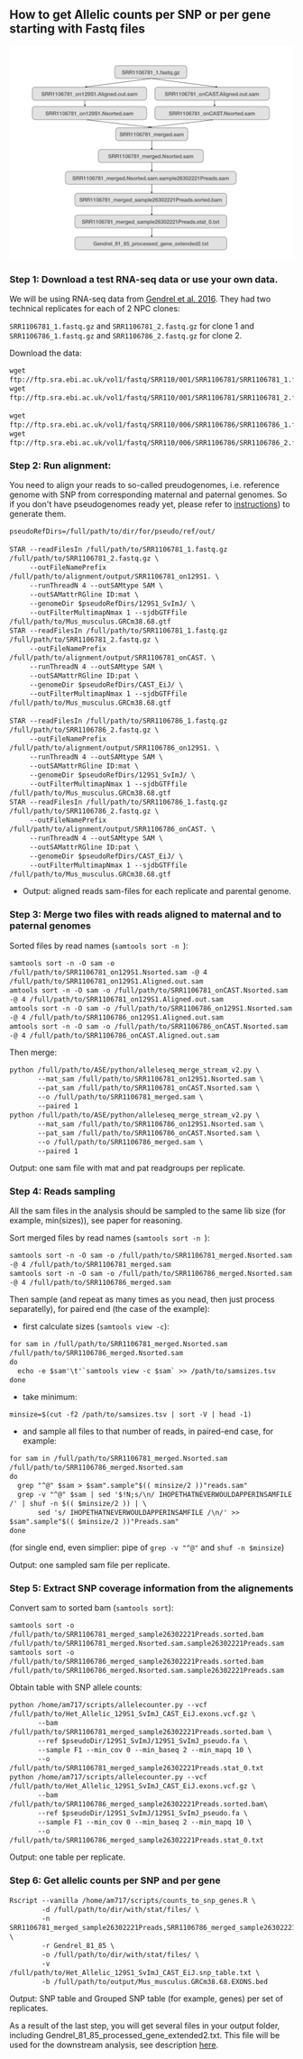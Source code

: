 ## How to get Allelic counts per SNP or per gene starting with Fastq files

![scheme](https://github.com/gimelbrantlab/ASE/blob/master/markdown/pipeline_alignment.png)

### Step 1: Download a test RNA-seq data or use your own data.

We will be using RNA-seq data from [Gendrel et al. 2016](https://www.ncbi.nlm.nih.gov/pubmed/27101886). They had two technical replicates for each of 2 NPC clones: 

`SRR1106781_1.fastq.gz` and `SRR1106781_2.fastq.gz` for clone 1 and `SRR1106786_1.fastq.gz` and `SRR1106786_2.fastq.gz` for clone 2.

Download the data:

```
wget ftp://ftp.sra.ebi.ac.uk/vol1/fastq/SRR110/001/SRR1106781/SRR1106781_1.fastq.gz 
wget ftp://ftp.sra.ebi.ac.uk/vol1/fastq/SRR110/001/SRR1106781/SRR1106781_2.fastq.gz

wget ftp://ftp.sra.ebi.ac.uk/vol1/fastq/SRR110/006/SRR1106786/SRR1106786_1.fastq.gz
wget ftp://ftp.sra.ebi.ac.uk/vol1/fastq/SRR110/006/SRR1106786/SRR1106786_2.fastq.gz
```
### Step 2: Run alignment:

You need to align your reads to so-called preudogenomes, i.e. reference genome with SNP from corresponding maternal and paternal genomes. So if you don't have pseudogenomes ready yet, please refer to [instructions](https://github.com/gimelbrantlab/ASE/blob/master/GenomePreparation.md)) to generate them.

```
pseudoRefDirs=/full/path/to/dir/for/pseudo/ref/out/

STAR --readFilesIn /full/path/to/SRR1106781_1.fastq.gz /full/path/to/SRR1106781_2.fastq.gz \
     --outFileNamePrefix /full/path/to/alignment/output/SRR1106781_on129S1. \
     --runThreadN 4 --outSAMtype SAM \
     --outSAMattrRGline ID:mat \
     --genomeDir $pseudoRefDirs/129S1_SvImJ/ \
     --outFilterMultimapNmax 1 --sjdbGTFfile /full/path/to/Mus_musculus.GRCm38.68.gtf
STAR --readFilesIn /full/path/to/SRR1106781_1.fastq.gz /full/path/to/SRR1106781_2.fastq.gz \
     --outFileNamePrefix /full/path/to/alignment/output/SRR1106781_onCAST. \
     --runThreadN 4 --outSAMtype SAM \
     --outSAMattrRGline ID:pat \
     --genomeDir $pseudoRefDirs/CAST_EiJ/ \
     --outFilterMultimapNmax 1 --sjdbGTFfile /full/path/to/Mus_musculus.GRCm38.68.gtf
     
STAR --readFilesIn /full/path/to/SRR1106786_1.fastq.gz /full/path/to/SRR1106786_2.fastq.gz \
     --outFileNamePrefix /full/path/to/alignment/output/SRR1106786_on129S1. \
     --runThreadN 4 --outSAMtype SAM \
     --outSAMattrRGline ID:mat \
     --genomeDir $pseudoRefDirs/129S1_SvImJ/ \
     --outFilterMultimapNmax 1 --sjdbGTFfile /full/path/to/Mus_musculus.GRCm38.68.gtf
STAR --readFilesIn /full/path/to/SRR1106786_1.fastq.gz /full/path/to/SRR1106786_2.fastq.gz \
     --outFileNamePrefix /full/path/to/alignment/output/SRR1106786_onCAST. \
     --runThreadN 4 --outSAMtype SAM \
     --outSAMattrRGline ID:pat \
     --genomeDir $pseudoRefDirs/CAST_EiJ/ \
     --outFilterMultimapNmax 1 --sjdbGTFfile /full/path/to/Mus_musculus.GRCm38.68.gtf
```

* Output: aligned reads sam-files for each replicate and parental genome.

### Step 3: Merge two files with reads aligned to maternal and to paternal genomes

Sorted files by read names (`samtools sort -n `):
```
samtools sort -n -O sam -o /full/path/to/SRR1106781_on129S1.Nsorted.sam -@ 4 /full/path/to/SRR1106781_on129S1.Aligned.out.sam
amtools sort -n -O sam -o /full/path/to/SRR1106781_onCAST.Nsorted.sam -@ 4 /full/path/to/SRR1106781_on129S1.Aligned.out.sam
amtools sort -n -O sam -o /full/path/to/SRR1106786_on129S1.Nsorted.sam -@ 4 /full/path/to/SRR1106786_on129S1.Aligned.out.sam
amtools sort -n -O sam -o /full/path/to/SRR1106786_onCAST.Nsorted.sam -@ 4 /full/path/to/SRR1106786_onCAST.Aligned.out.sam
```
Then merge:
```
python /full/path/to/ASE/python/alleleseq_merge_stream_v2.py \ 
       --mat_sam /full/path/to/SRR1106781_on129S1.Nsorted.sam \
       --pat_sam /full/path/to/SRR1106781_onCAST.Nsorted.sam \
       --o /full/path/to/SRR1106781_merged.sam \
       --paired 1
python /full/path/to/ASE/python/alleleseq_merge_stream_v2.py \ 
       --mat_sam /full/path/to/SRR1106786_on129S1.Nsorted.sam \
       --pat_sam /full/path/to/SRR1106786_onCAST.Nsorted.sam \
       --o /full/path/to/SRR1106786_merged.sam \
       --paired 1
```
Output: one sam file with mat and pat readgroups per replicate.

### Step 4: Reads sampling

All the sam files in the analysis should be sampled to the same lib size (for example, min(sizes)), see paper for reasoning.

Sort merged files by read names (`samtools sort -n `):
```
samtools sort -n -O sam -o /full/path/to/SRR1106781_merged.Nsorted.sam -@ 4 /full/path/to/SRR1106781_merged.sam
samtools sort -n -O sam -o /full/path/to/SRR1106786_merged.Nsorted.sam -@ 4 /full/path/to/SRR1106786_merged.sam
```
Then sample (and repeat as many times as you nead, then just process separatelly), for paired end (the case of the example):
* first calculate sizes (`samtools view -c`):
```
for sam in /full/path/to/SRR1106781_merged.Nsorted.sam /full/path/to/SRR1106786_merged.Nsorted.sam
do
  echo -e $sam'\t'`samtools view -c $sam` >> /path/to/samsizes.tsv
done
```

* take minimum: 

```
minsize=$(cut -f2 /path/to/samsizes.tsv | sort -V | head -1)
```

* and sample all files to that number of reads, in paired-end case, for example:

```
for sam in /full/path/to/SRR1106781_merged.Nsorted.sam /full/path/to/SRR1106786_merged.Nsorted.sam
do
  grep "^@" $sam > $sam".sample"$(( minsize/2 ))"reads.sam"
  grep -v "^@" $sam | sed '$!N;s/\n/ IHOPETHATNEVERWOULDAPPERINSAMFILE /' | shuf -n $(( $minsize/2 )) | \
       sed 's/ IHOPETHATNEVERWOULDAPPERINSAMFILE /\n/' >> $sam".sample"$(( $minsize/2 ))"Preads.sam"
done
```

(for single end, even simplier: pipe of `grep -v "^@"` and `shuf -n $minsize`)

Output: one sampled sam file per replicate.

### Step 5: Extract SNP coverage information from the alignements

Convert sam to sorted bam (`samtools sort`):
```
samtools sort -o /full/path/to/SRR1106781_merged_sample26302221Preads.sorted.bam /full/path/to/SRR1106781_merged.Nsorted.sam.sample26302221Preads.sam
samtools sort -o /full/path/to/SRR1106786_merged_sample26302221Preads.sorted.bam /full/path/to/SRR1106786_merged.Nsorted.sam.sample26302221Preads.sam
```

Obtain table with SNP allele counts:
```
python /home/am717/scripts/allelecounter.py --vcf /full/path/to/Het_Allelic_129S1_SvImJ_CAST_EiJ.exons.vcf.gz \
       --bam /full/path/to/SRR1106781_merged_sample26302221Preads.sorted.bam \
       --ref $pseudoDir/129S1_SvImJ/129S1_SvImJ_pseudo.fa \
       --sample F1 --min_cov 0 --min_baseq 2 --min_mapq 10 \
       --o /full/path/to/SRR1106781_merged_sample26302221Preads.stat_0.txt
python /home/am717/scripts/allelecounter.py --vcf /full/path/to/Het_Allelic_129S1_SvImJ_CAST_EiJ.exons.vcf.gz \
       --bam /full/path/to/SRR1106786_merged_sample26302221Preads.sorted.bam\
       --ref $pseudoDir/129S1_SvImJ/129S1_SvImJ_pseudo.fa \
       --sample F1 --min_cov 0 --min_baseq 2 --min_mapq 10 \
       --o /full/path/to/SRR1106786_merged_sample26302221Preads.stat_0.txt
```

Output: one table per replicate.

### Step 6: Get allelic counts per SNP and per gene

```
Rscript --vanilla /home/am717/scripts/counts_to_snp_genes.R \ 
        -d /full/path/to/dir/with/stat/files/ \
        -n SRR1106781_merged_sample26302221Preads,SRR1106786_merged_sample26302221Preads \
        -r Gendrel_81_85 \
        -o /full/path/to/dir/with/stat/files/ \
        -v /full/path/to/Het_Allelic_129S1_SvImJ_CAST_EiJ.snp_table.txt \
        -b /full/path/to/output/Mus_musculus.GRCm38.68.EXONS.bed 
```

Output: SNP table and Grouped SNP table (for example, genes) per set of replicates.


As a result of the last step, you will get several files in your output folder, including Gendrel_81_85_processed_gene_extended2.txt. This file will be used for the downstream analysis, see description [here](https://github.com/gimelbrantlab/ASE/blob/master/markdown/manual.md).
